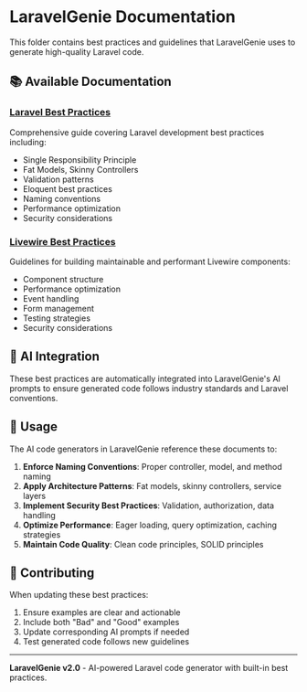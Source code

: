 # LaravelGenie Documentation

This folder contains best practices and guidelines that LaravelGenie uses to generate high-quality Laravel code.

## 📚 Available Documentation

### [Laravel Best Practices](./LARAVEL-BEST-PRACTICES.md)
Comprehensive guide covering Laravel development best practices including:
- Single Responsibility Principle
- Fat Models, Skinny Controllers
- Validation patterns
- Eloquent best practices
- Naming conventions
- Performance optimization
- Security considerations

### [Livewire Best Practices](./LIVEWIRE-BEST-PRACTICES.md)
Guidelines for building maintainable and performant Livewire components:
- Component structure
- Performance optimization
- Event handling
- Form management
- Testing strategies
- Security considerations

## 🤖 AI Integration

These best practices are automatically integrated into LaravelGenie's AI prompts to ensure generated code follows industry standards and Laravel conventions.

## 🎯 Usage

The AI code generators in LaravelGenie reference these documents to:
1. **Enforce Naming Conventions**: Proper controller, model, and method naming
2. **Apply Architecture Patterns**: Fat models, skinny controllers, service layers
3. **Implement Security Best Practices**: Validation, authorization, data handling
4. **Optimize Performance**: Eager loading, query optimization, caching strategies
5. **Maintain Code Quality**: Clean code principles, SOLID principles

## 📖 Contributing

When updating these best practices:
1. Ensure examples are clear and actionable
2. Include both "Bad" and "Good" examples
3. Update corresponding AI prompts if needed
4. Test generated code follows new guidelines

---

**LaravelGenie v2.0** - AI-powered Laravel code generator with built-in best practices.